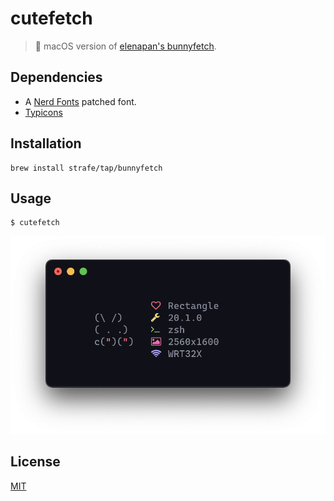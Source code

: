 # cutefetch
> 🐰 macOS version of [elenapan's bunnyfetch](https://github.com/elenapan/dotfiles/blob/master/bin/bunnyfetch).

## Dependencies
- A [Nerd Fonts](https://github.com/ryanoasis/nerd-fonts) patched font.
- [Typicons](https://www.s-ings.com/typicons/)

## Installation
```
brew install strafe/tap/bunnyfetch
```

## Usage
```
$ cutefetch
```
<center><img src=".github/assets/preview.png"></center>

## License
[MIT](LICENSE)
